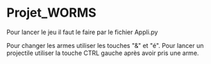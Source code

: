 # Projet_WORMS
Pour lancer le jeu il faut le faire par le fichier Appli.py

Pour changer les armes utiliser les touches "&" et "é".
Pour lancer un projectile utiliser la touche CTRL gauche après avoir pris une arme.
